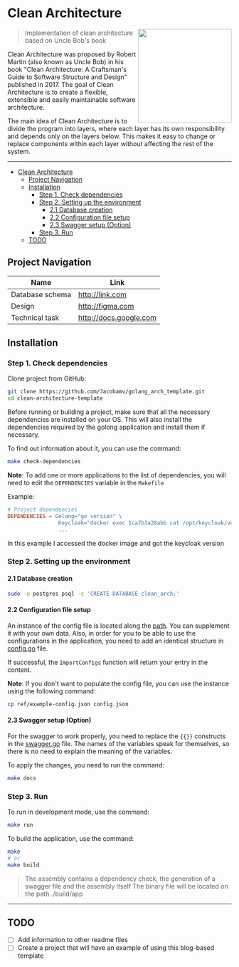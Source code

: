 # Clean Architecture

<img src="/ref/logo.png" align="right" width="210">

> Implementation of clean architecture based on Uncle Bob's book


Clean Architecture was proposed by Robert Martin (also known as Uncle Bob) in his book "Clean Architecture: A Craftsman's Guide to Software Structure and Design" published in 2017. The goal of Clean Architecture is to create a flexible, extensible and easily maintainable software architecture.

The main idea of Clean Architecture is to divide the program into layers, where each layer has its own responsibility and depends only on the layers below. This makes it easy to change or replace components within each layer without affecting the rest of the system.

---

<!-- @import "[TOC]" {cmd="toc" depthFrom=1 depthTo=10 orderedList=false} -->

<!-- code_chunk_output -->

- [Clean Architecture](#clean-architecture)
  - [Project Navigation](#project-navigation)
  - [Installation](#installation)
    - [Step 1. Check dependencies](#step-1-check-dependencies)
    - [Step 2. Setting up the environment](#step-2-setting-up-the-environment)
      - [2.1 Database creation](#21-database-creation)
      - [2.2 Сonfiguration file setup](#22-сonfiguration-file-setup)
      - [2.3 Swagger setup (Option)](#23-swagger-setup-option)
    - [Step 3. Run](#step-3-run)
  - [TODO](#todo)

<!-- /code_chunk_output -->

## Project Navigation

| Name            | Link                      |
| --------------- | ------------------------- |
| Database schema | <http://link.com>        |
| Design          | <http://figma.com>       |
| Technical task  | <http://docs.google.com> |

## Installation

### Step 1. Check dependencies

Clone project from GitHub:

```bash
git clone https://github.com/Jacobamv/golang_arch_template.git
cd clean-architecture-template
```

Before running or building a project, make sure that all the necessary dependencies are installed on your OS.
This will also install the dependencies required by the golong application and install them if necessary.

To find out information about it, you can use the command:

```bash
make check-dependencies
```

**Note**: To add one or more applications to the list of dependencies, you will need to edit the `DEPENDENCIES` variable in the `Makefile`

Example:

```makefile
# Project dependencies
DEPENDENCIES = Golang="go version" \
                Keycloak="docker exec 1ca7b3a28abb cat /opt/keycloak/version.txt" \
                ...
```

In this example I accessed the docker image and got the keycloak version

### Step 2. Setting up the environment

#### 2.1 Database creation

```bash
sudo -u postgres psql -c 'CREATE DATABASE clean_arch;'
```

#### 2.2 Сonfiguration file setup

An instance of the config file is located along the [path](ref/example-config.json).
You can supplement it with your own data. Also, in order for you to be able to use the configurations in the application, you need to add an identical structure in [config.go](pkg/config/module.go) file.

If successful, the `ImportConfigs` function will return your entry in the content.

**Note**: If you don't want to populate the config file, you can use the instance using the following command:

```bash
cp ref/example-config.json config.json
```

#### 2.3 Swagger setup (Option)

For the swagger to work properly, you need to replace the `{{}}` constructs in the [swagger.go](pkg/docs/swagger.go) file.
The names of the variables speak for themselves, so there is no need to explain the meaning of the variables.

To apply the changes, you need to run the command:

```bash
make docs
```

### Step 3. Run

To run in development mode, use the command:

```bash
make run
```

To build the application, use the command:

```bash
make
# or
make build
```

> The assembly contains a dependency check, the generation of a swagger file and the assembly itself
> The binary file will be located on the path ./build/app

---

## TODO

- [ ] Add information to other readme files
- [ ] Сreate a project that will have an example of using this blog-based template
